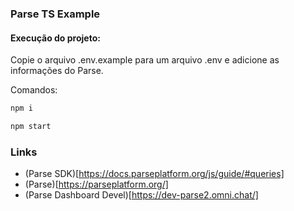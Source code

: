 ### Parse TS Example

#### Execução do projeto:

Copie o arquivo .env.example para um arquivo .env e adicione as informações
do Parse.

Comandos:

```bash
npm i

npm start
```
### Links
- (Parse SDK)[https://docs.parseplatform.org/js/guide/#queries]
- (Parse)[https://parseplatform.org/]
- (Parse Dashboard Devel)[https://dev-parse2.omni.chat/]
